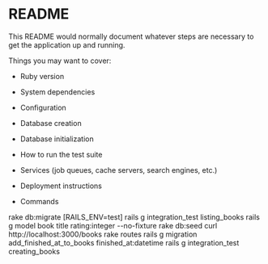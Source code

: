 # README

This README would normally document whatever steps are necessary to get the
application up and running.

Things you may want to cover:

* Ruby version

* System dependencies

* Configuration

* Database creation

* Database initialization

* How to run the test suite

* Services (job queues, cache servers, search engines, etc.)

* Deployment instructions

* Commands

rake db:migrate [RAILS_ENV=test]
rails g integration_test  listing_books
rails g model book title rating:integer --no-fixture
rake db:seed
curl http://localhost:3000/books
rake routes
rails g migration add_finished_at_to_books finished_at:datetime
rails g integration_test creating_books